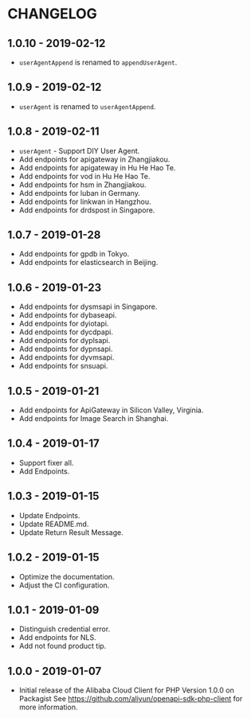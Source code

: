 # CHANGELOG

## 1.0.10 - 2019-02-12

* `userAgentAppend` is renamed to `appendUserAgent`.

## 1.0.9 - 2019-02-12

* `userAgent` is renamed to `userAgentAppend`.

## 1.0.8 - 2019-02-11

* `userAgent` - Support DIY User Agent.
* Add endpoints for apigateway in Zhangjiakou.
* Add endpoints for apigateway in Hu He Hao Te.
* Add endpoints for vod in Hu He Hao Te.
* Add endpoints for hsm in Zhangjiakou.
* Add endpoints for luban in Germany.
* Add endpoints for linkwan in Hangzhou.
* Add endpoints for drdspost in Singapore.

## 1.0.7 - 2019-01-28

* Add endpoints for gpdb in Tokyo.
* Add endpoints for elasticsearch in Beijing.

## 1.0.6 - 2019-01-23

* Add endpoints for dysmsapi in Singapore.
* Add endpoints for dybaseapi.
* Add endpoints for dyiotapi.
* Add endpoints for dycdpapi.
* Add endpoints for dyplsapi.
* Add endpoints for dypnsapi.
* Add endpoints for dyvmsapi.
* Add endpoints for snsuapi.

## 1.0.5 - 2019-01-21

* Add endpoints for ApiGateway in Silicon Valley, Virginia.
* Add endpoints for Image Search in Shanghai.

## 1.0.4 - 2019-01-17

* Support fixer all.
* Add Endpoints.

## 1.0.3 - 2019-01-15

* Update Endpoints.
* Update README.md.
* Update Return Result Message.

## 1.0.2 - 2019-01-15

* Optimize the documentation.
* Adjust the CI configuration.

## 1.0.1 - 2019-01-09

* Distinguish credential error.
* Add endpoints for NLS.
* Add not found product tip.

## 1.0.0 - 2019-01-07

* Initial release of the Alibaba Cloud Client for PHP Version 1.0.0 on Packagist See <https://github.com/aliyun/openapi-sdk-php-client> for more information.
